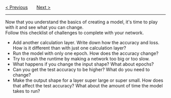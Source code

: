 <a href="/v3/Connected-Networks/Building-a-Network.md">&lt; Previous</a>
&nbsp;&nbsp;&nbsp;&nbsp;&nbsp;
<a href="/v3/CNN/Intro-to-CNN.md">Next &gt;</a>
<hr>
Now that you understand the basics of creating a model, it's time to play with it and see what you can change.
<br>
Follow this checklist of challenges to complete with your network.
<ul>
  <li>Add another calculation layer. Write down how the accuracy and loss. How is it different than with just one calculation layer?</li>
  <li>Run the model with only one epoch. How does the accuracy change?</li>
  <li>Try to crash the runtime by making a network too big or too slow.</li>
  <li>What happens if you change the input shape? What about epochs?</li>
  <li>Can you get the test accuracy to be higher? What do you need to change?</li>
  <li>Make the output shape for a layer super large or super small. How does that affect the test accuracy? What about the amount of time the model takes to run?</li>
</ul>
